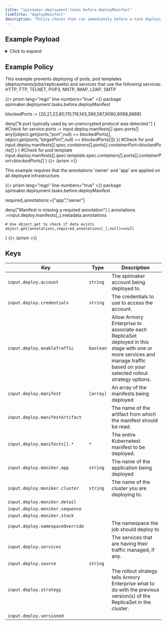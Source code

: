 ```yaml
---
title: "spinnaker.deployment.tasks.before.deployManifest"
linkTitle: "deployManifest"
description: "Policy checks that run immediately before a task deploys a spinnaker manifest."
---
```



## Example Payload

<details><summary>Click to expand</summary>

```json
{
  "input": {
    "deploy": {
      "account": "spinnaker",
      "credentials": "spinnaker",
      "enableTraffic": true,
      "events": [],
      "manifest": null,
      "manifestArtifact": null,
      "manifests": [
        {
          "apiVersion": "apps/v1",
          "kind": "Deployment",
          "metadata": {
            "annotations": {
              "artifact.spinnaker.io/location": "staging",
              "artifact.spinnaker.io/name": "hostname",
              "artifact.spinnaker.io/type": "kubernetes/deployment",
              "artifact.spinnaker.io/version": "",
              "moniker.spinnaker.io/application": "hostname",
              "moniker.spinnaker.io/cluster": "deployment hostname"
            },
            "labels": {
              "app.kubernetes.io/managed-by": "spinnaker",
              "app.kubernetes.io/name": "hostname"
            },
            "name": "hostname",
            "namespace": "staging"
          },
          "spec": {
            "replicas": 4,
            "selector": {
              "matchLabels": {
                "app": "hostname",
                "version": "v1"
              }
            },
            "strategy": {
              "rollingUpdate": {
                "maxSurge": 1,
                "maxUnavailable": 1
              },
              "type": "RollingUpdate"
            },
            "template": {
              "metadata": {
                "annotations": {
                  "artifact.spinnaker.io/location": "staging",
                  "artifact.spinnaker.io/name": "hostname",
                  "artifact.spinnaker.io/type": "kubernetes/deployment",
                  "artifact.spinnaker.io/version": "",
                  "moniker.spinnaker.io/application": "hostname",
                  "moniker.spinnaker.io/cluster": "deployment hostname",
                  "prometheus.io/port": "9113",
                  "prometheus.io/scrape": "true"
                },
                "labels": {
                  "app": "hostname",
                  "app.kubernetes.io/managed-by": "spinnaker",
                  "app.kubernetes.io/name": "hostname",
                  "version": "v1"
                }
              },
              "spec": {
                "containers": [
                  {
                    "image": "rstarmer/hostname:v1",
                    "imagePullPolicy": "Always",
                    "name": "hostname",
                    "resources": {},
                    "volumeMounts": [
                      {
                        "mountPath": "/etc/nginx/conf.d/nginx-status.conf",
                        "name": "nginx-status-conf",
                        "readOnly": true,
                        "subPath": "nginx.status.conf"
                      }
                    ]
                  },
                  {
                    "args": [
                      "-nginx.scrape-uri=http://localhost:8090/nginx_status"
                    ],
                    "image": "nginx/nginx-prometheus-exporter:0.3.0",
                    "imagePullPolicy": "Always",
                    "name": "nginx-exporter",
                    "ports": [
                      {
                        "containerPort": 9113,
                        "name": "nginx-ex-port",
                        "protocol": "TCP"
                      }
                    ]
                  }
                ],
                "restartPolicy": "Always",
                "volumes": [
                  {
                    "configMap": {
                      "defaultMode": 420,
                      "name": "nginx-status-conf-v000"
                    },
                    "name": "nginx-status-conf"
                  }
                ]
              }
            }
          }
        }
      ],
      "moniker": {
        "app": "hostname",
        "cluster": "deployment hostname",
        "detail": null,
        "sequence": null,
        "stack": null
      },
      "namespaceOverride": null,
      "optionalArtifacts": [],
      "requiredArtifacts": [],
      "services": null,
      "source": "text",
      "strategy": null,
      "versioned": null
    }
  }
}
```
</details>

## Example Policy

This example prevents deploying of pods, pod templates (deployments/jobs/replicasets) and services that use the following services: HTTP, FTP, TELNET, POP3, NNTP, IMAP, LDAP, SMTP

{{< prism lang="rego" line-numbers="true" >}}
package spinnaker.deployment.tasks.before.deployManifest

blockedPorts := [20,21,23,80,110,119,143,389,587,8080,8088,8888]

deny["A port typically used by an unencrypted protocol was detected."] {
    #Check for service
    ports := input.deploy.manifests[_].spec.ports[_]
    any([object.get(ports,"port",null) == blockedPorts[_], 
           object.get(ports,"targetPort",null) == blockedPorts[_]])
}{ 
    #Check for pod
    input.deploy.manifests[_].spec.containers[_].ports[_].containerPort=blockedPorts[_]
} { 
    #Check for pod template
    input.deploy.manifests[_].spec.template.spec.containers[_].ports[_].containerPort=blockedPorts[_]
    }
{{< /prism >}}

This example requires that the annotations 'owner' and 'app' are applied on all deployed infrastructure.

{{< prism lang="rego" line-numbers="true" >}}
package spinnaker.deployment.tasks.before.deployManifest

required_annotations:=["app","owner"]

deny["Manifest is missing a required annotation"] {
    annotations :=input.deploy.manifests[_].metadata.annotations 

    # Use object.get to check if data exists
    object.get(annotations,required_annotations[_],null)==null
}
{{< /prism >}}

## Keys

| Key                              | Type      | Description                                                                                                    |
| -------------------------------- | --------- | -------------------------------------------------------------------------------------------------------------- |
| `input.deploy.account`           | `string`  | The spinnaker account being deployed to.                                                                       |
| `input.deploy.credentials`       | `string`  | The credentials to use to access the account.                                                                  |
| `input.deploy.enableTraffic`     | `boolean` | Allow Armory Enterprise to associate each ReplicaSet deployed in this stage with one or more services and manage traffic based on your selected rollout strategy options. |
| `input.deploy.manifest`          | `[array]` | An array of the manifests being deployed                                                                       |
| `input.deploy.manifestArtifact`  |           | The name of the artifact from which the manifest should be read.                                               |
| `input.deploy.manifests[].*`     | `*`       | The entire Kubernetest manifest to be deployed.                                                                |
| `input.deploy.moniker.app`       | `string`  | The name of the application being deployed                                                                     |
| `input.deploy.moniker.cluster`   | `string`  | The name of the cluster you are deploying to.                                                                  |
| `input.deploy.moniker.detail`    |           |                                                                                                                |
| `input.deploy.moniker.sequence`  |           |                                                                                                                |
| `input.deploy.moniker.stack`     |           |                                                                                                                |
| `input.deploy.namespaceOverride` |           | The namespace the job should deploy to                                                                         |
| `input.deploy.services`          |           | The services that are having their traffic managed, if any.                                                    |
| `input.deploy.source`            | `string`  |                                                                                                                |
| `input.deploy.strategy`          |           | The rollout strategy tells Armory Enterprise what to do with the previous version(s) of the ReplicaSet in the cluster. |
| `input.deploy.versioned`         |           |                                                                                                                |
